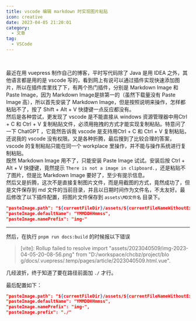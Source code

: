 ```yaml
---
title: vscode 编辑 markdown 时实现图片粘贴
icon: creative
date: 2023-04-05 21:20:01
category:
  - 文章
tag:
  - VSCode
---
```

​​

最近在用 vuepress 制作自己的博客，平时写代码除了 Java 是用 IDEA 之外，其他语言都是用的是 vscode 写的，看到网上有说可以通过插件实现快速添加图片，所以在插件库里找了下，有两个热门插件，分别是 Markdown Image 和 Paste Image，因为 Markdown Image是排第一的（虽然下载量没有 Paste Image 高），所以首先安装了 Markdown Image，但是按照说明来操作，怎样都粘贴不了，按了 Shift + Alt + V 快捷键一点反应都没有。  
然后是各种尝试，更发现了 vscode 是不能直接从 windows 资源管理器中用Ctrl + C 和 Ctrl + V 复制粘贴文件，必须用拖拽的方式才能实现复制粘贴。特意问了一下 ChatGPT ，它竟然告诉我 vscode 是支持用Ctrl + C 和 Ctrl + V 复制粘贴，还说我的 vscode 没有权限。又是各种折腾，最后搜到了比较合理的答案，vscode 的复制粘贴只能在同一个 workplace 里操作，并不能与操作系统进行复制粘贴。  
既然 Markdown Image 用不了，只能安装 Paste Image 试试。安装后按 Ctrl + Alt + V 快捷键，竟然提示 `There is not a image in clipboard.`，还是粘贴不了图片，但是比 Markdown Image 要好了，至少有提示信息。  
然后又是折腾，这次不是直接复制图片文件，而是用截图的方式，竟然成功了，但是文件保存到 md 文件的当前目录，并且以日期时间作为文件名，不太友好。最后修改了以下插件配置，将图片文件保存到 `assets\MD文件名` 目录下。  

```json
"pasteImage.path": "${currentFileDir}/assets/${currentFileNameWithoutExt}",
"pasteImage.defaultName": "YMMDDHHmmss",
"pasteImage.namePrefix": "img-"
```

---

然后，在执行 `pnpm run docs:build` 的时候报以下错误

> [vite]: Rollup failed to resolve import "assets/2023040509/img-2023-04-05-20-08-56.png" from "D:/workspace/chcbz/project/blo
g/docs/.vuepress/.temp/pages/article/2023040509.html.vue".

几经波折，终于知道了要在路径前面加 `./` 才行。

最后配置如下：

```json
"pasteImage.path": "${currentFileDir}/assets/${currentFileNameWithoutExt}",
"pasteImage.defaultName": "YMMDDHHmmss",
"pasteImage.namePrefix": "img-",
"pasteImage.prefix": "./"
```
